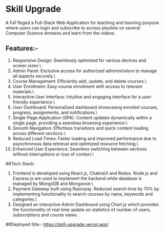 # Skill Upgrade

A full fleged a Full-Stack Web Application for teaching and learning purpose where users can login and subscribe to access
playlists on several Computer Science domains and learn from the videos.

## Features:-

1. Responsive Design: Seamlessly optimized for various devices and screen sizes.\
2. Admin Panel: Exclusive access for authorized administrators to manage all aspects securely.\
3. Course Management: Efficiently add, update, and delete courses.\
4. User Enrollment: Easy course enrollment with access to relevant materials.\
5. Interactive User Interface: Intuitive and engaging interface for a user-friendly experience.\
6. User Dashboard: Personalized dashboard showcasing enrolled courses, progress, assignments, and notifications.\
7. Single-Page Application (SPA): Content updates dynamically within a single page, providing a seamless browsing experience.\
8. Smooth Navigation: Effortless transitions and quick content loading across different sections.\
9. Reduced Load Times: Faster loading and improved performance due to asynchronous data retrieval and optimized resource fetching.\
10. Enhanced User Experience: Seamless switching between sections without interruptions or loss of context.\

##Tech Stack:
1. Frontend is developed using React.js, ChakraUI and Redux. Node.js and Express.js are used to
implement the backend while database is managed by MongoDB and Mongoose.\
2. Payment Gateway built using Razorpay. Reduced search time by 70% by implementing
functionality to search courses by name, keywords and categories.\
3. Designed an interactive Admin Dashboard using Chart.js which provides the functionality of real
time update on statistics of number of users, subscriptions and course views.

##Deployed Site:-
https://skill-upgrade.vercel.app/




    
